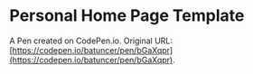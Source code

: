 # Personal Home Page  Template

A Pen created on CodePen.io. Original URL: [https://codepen.io/batuncer/pen/bGaXqpr](https://codepen.io/batuncer/pen/bGaXqpr).

